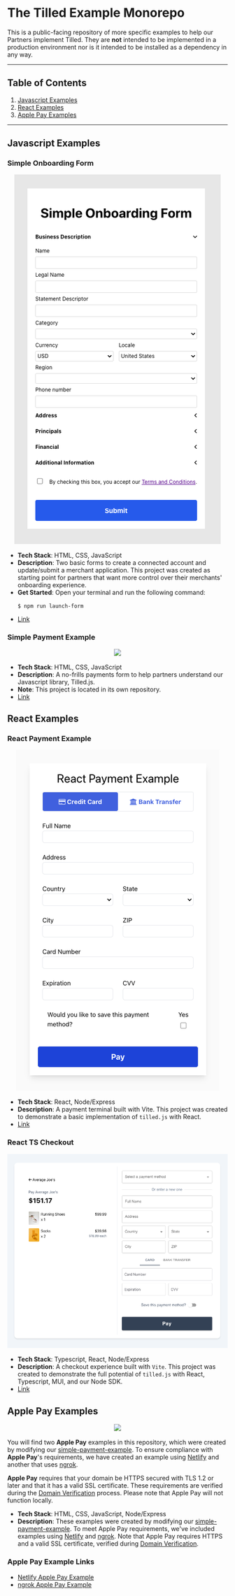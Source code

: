 # The Tilled Example Monorepo

This is a public-facing repository of more specific examples to help our Partners implement Tilled. They are **not** intended to be implemented in a production environment nor is it intended to be installed as a dependency in any way.

---

## Table of Contents

1. [Javascript Examples](#javacript-examples)
2. [React Examples](#react-examples)
3. [Apple Pay Examples](#apple-pay-examples)

---

## Javascript Examples

### Simple Onboarding Form

<p align="center">
    <img src="javascript/simple-onboarding-form/img/onboarding-form.png">
</p>

- **Tech Stack**: HTML, CSS, JavaScript
- **Description**: Two basic forms to create a connected account and update/submit a merchant application. This project was created as starting point for partners that want more control over their merchants' onboarding experience.
- **Get Started**: Open your terminal and run the following command:
  ```
  $ npm run launch-form
  ```
- [Link](/javascript/simple-onboarding-form/)

### Simple Payment Example

<p align="center">
    <img src="https://imgur.com/eoYqCMF">
</p>

- **Tech Stack**: HTML, CSS, JavaScript
- **Description**: A no-frills payments form to help partners understand our Javascript library, Tilled.js.
- **Note**: This project is located in its own repository.
- [Link](https://github.com/gettilled/simple-payment-example)

## React Examples

### React Payment Example

<p align="center">
    <img src="react/react-payment-example/img/react-payment-example.png">
</p>

- **Tech Stack**: React, Node/Express
- **Description**: A payment terminal built with Vite. This project was created to demonstrate a basic implementation of `tilled.js` with React.
- [Link](/react/react-payment-example/)

### React TS Checkout

<p align="center">
    <img src="react/react-ts-checkout/assets/react-ts-checkout.png">
</p>

- **Tech Stack**: Typescript, React, Node/Express
- **Description**: A checkout experience built with `Vite`. This project was created to demonstrate the full potential of `tilled.js` with React, Typescript, MUI, and our Node SDK.
- [Link](/react/react-ts-checkout/)

## Apple Pay Examples

<p align="center"> <img src="https://i.imgur.com/iAkPicP.png"> </p>

You will find two **Apple Pay** examples in this repository, which were created by modifying our [simple-payment-example](https://github.com/gettilled/simple-payment-example). To ensure compliance with **Apple Pay**'s requirements, we have created an example using [Netlify](https://www.netlify.com/) and another that uses [ngrok](https://ngrok.com/).

**Apple Pay** requires that your domain be HTTPS secured with TLS 1.2 or later and that it has a valid SSL certificate. These requirements are verified during the [Domain Verification](https://docs.tilled.com/api/#tag/ApplePayDomains/operation/CreateApplePayDomain) process. Please note that Apple Pay will not function locally.

- **Tech Stack**: HTML, CSS, JavaScript, Node/Express
- **Description**: These examples were created by modifying our [simple-payment-example](https://github.com/gettilled/simple-payment-example). To meet Apple Pay requirements, we've included examples using [Netlify](https://www.netlify.com/) and [ngrok](https://ngrok.com/). Note that Apple Pay requires HTTPS and a valid SSL certificate, verified during [Domain Verification](https://docs.tilled.com/api/#tag/ApplePayDomains/operation/CreateApplePayDomain).

### Apple Pay Example Links

- [Netlify Apple Pay Example ](/apple-pay/apple-pay-example-netlify/)
- [ngrok Apple Pay Example](/apple-pay/apple-pay-example-ngrok/)
